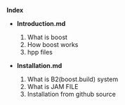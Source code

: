 **Index**

- **Introduction.md**
  1. What is boost
  2. How boost works
  3. hpp files
  
  
- **Installation.md**
  1. What is B2(boost.build) system
  2. What is JAM FILE
  3. Installation from github source



